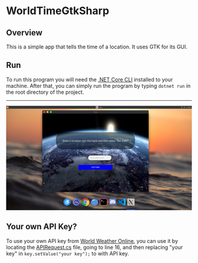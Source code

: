# WorldTimeGtkSharp
## Overview
This is a simple app that tells the time of a location. It uses GTK for its GUI.
## Run
To run this program you will need the [.NET Core CLI](https://dotnet.microsoft.com/download) installed to your machine. After that, you can simply run the program by typing `dotnet run` in the root directory of the project.
***
![Example of the app](img/example.png)
## Your own API Key?
To use your own API key from [World Weather Online](https://www.worldweatheronline.com/), you can use it by locating the [APIRequest.cs](https://github.com/tayinde/WorldTimeGtkSharp/blob/a3d80b67c8e91104a767ada1db395a04e8dc1aac/APIRequest.cs#L16) file, going to line 16, and then replacing "your key" in `key.setValue("your key");` to with API key.
